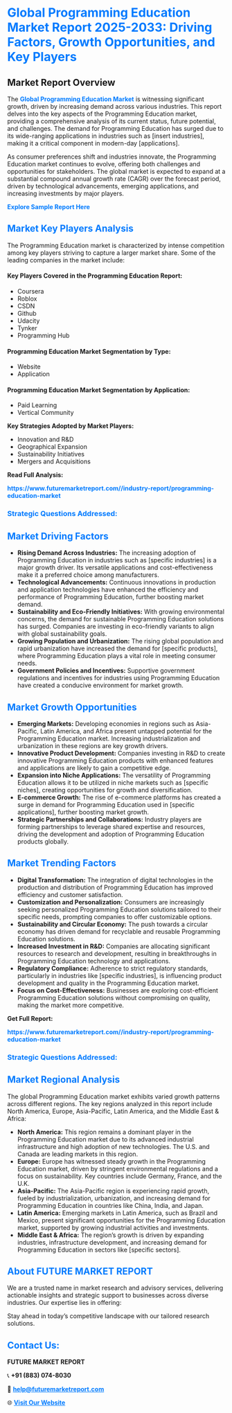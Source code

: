 <h1 style="color: #007BFF;">Global Programming Education Market Report 2025-2033: Driving Factors, Growth Opportunities, and Key Players</h1>

<section id="overview">
<h2>Market Report Overview</h2>
<p>The <a href="https://www.futuremarketreport.com//industry-report/programming-education-market" style="color: #007BFF; text-decoration: none;"><strong>Global Programming Education Market</strong></a> is witnessing significant growth, driven by increasing demand across various industries. This report delves into the key aspects of the Programming Education market, providing a comprehensive analysis of its current status, future potential, and challenges. The demand for Programming Education has surged due to its wide-ranging applications in industries such as [insert industries], making it a critical component in modern-day [applications].</p>
<p>As consumer preferences shift and industries innovate, the Programming Education market continues to evolve, offering both challenges and opportunities for stakeholders. The global market is expected to expand at a substantial compound annual growth rate (CAGR) over the forecast period, driven by technological advancements, emerging applications, and increasing investments by major players.</p>
</section>

<section id="overview">
<p><a href="https://www.futuremarketreport.com//request-sample/reportId=53365" style="color: #007BFF; text-decoration: none;"><strong>Explore Sample Report Here</strong></a></p>
</section>

<section id="key-players">
<h2 style="color: #007BFF;">Market Key Players Analysis</h2>
<p>The Programming Education market is characterized by intense competition among key players striving to capture a larger market share. Some of the leading companies in the market include:</p>
<h4>Key Players Covered in the Programming Education Report:</h4>
<ul><li>Coursera</li><li>Roblox</li><li>CSDN</li><li>Github</li><li>Udacity</li><li>Tynker</li><li>Programming Hub</li></ul>
<h4>Programming Education Market Segmentation by Type:</h4>
<ul><li>Website</li><li>Application</li></ul>

<h4>Programming Education Market Segmentation by Application:</h4>
<ul><li>Paid Learning</li><li>Vertical Community</li></ul>
<p><strong>Key Strategies Adopted by Market Players:</strong></p>
<ul>
<li>Innovation and R&D</li>
<li>Geographical Expansion</li>
<li>Sustainability Initiatives</li>
<li>Mergers and Acquisitions</li>
</ul>
</section>

<section>
<p><strong>Read Full Analysis: </strong></p><a href="https://www.futuremarketreport.com//industry-report/programming-education-market" style="color: #007BFF; text-decoration: none;"><strong>https://www.futuremarketreport.com//industry-report/programming-education-market</strong></a>
<h3 style="color: #007BFF;">Strategic Questions Addressed:</h3>
</section>

<section id="driving-factors">
<h2 style="color: #007BFF;">Market Driving Factors</h2>
<ul>
<li><strong>Rising Demand Across Industries:</strong> The increasing adoption of Programming Education in industries such as [specific industries] is a major growth driver. Its versatile applications and cost-effectiveness make it a preferred choice among manufacturers.</li>
<li><strong>Technological Advancements:</strong> Continuous innovations in production and application technologies have enhanced the efficiency and performance of Programming Education, further boosting market demand.</li>
<li><strong>Sustainability and Eco-Friendly Initiatives:</strong> With growing environmental concerns, the demand for sustainable Programming Education solutions has surged. Companies are investing in eco-friendly variants to align with global sustainability goals.</li>
<li><strong>Growing Population and Urbanization:</strong> The rising global population and rapid urbanization have increased the demand for [specific products], where Programming Education plays a vital role in meeting consumer needs.</li>
<li><strong>Government Policies and Incentives:</strong> Supportive government regulations and incentives for industries using Programming Education have created a conducive environment for market growth.</li>
</ul>
</section>

<section id="growth-opportunities">
<h2 style="color: #007BFF;">Market Growth Opportunities</h2>
<ul>
<li><strong>Emerging Markets:</strong> Developing economies in regions such as Asia-Pacific, Latin America, and Africa present untapped potential for the Programming Education market. Increasing industrialization and urbanization in these regions are key growth drivers.</li>
<li><strong>Innovative Product Development:</strong> Companies investing in R&D to create innovative Programming Education products with enhanced features and applications are likely to gain a competitive edge.</li>
<li><strong>Expansion into Niche Applications:</strong> The versatility of Programming Education allows it to be utilized in niche markets such as [specific niches], creating opportunities for growth and diversification.</li>
<li><strong>E-commerce Growth:</strong> The rise of e-commerce platforms has created a surge in demand for Programming Education used in [specific applications], further boosting market growth.</li>
<li><strong>Strategic Partnerships and Collaborations:</strong> Industry players are forming partnerships to leverage shared expertise and resources, driving the development and adoption of Programming Education products globally.</li>
</ul>
</section>

<section id="trending-factors">
<h2 style="color: #007BFF;">Market Trending Factors</h2>
<ul>
<li><strong>Digital Transformation:</strong> The integration of digital technologies in the production and distribution of Programming Education has improved efficiency and customer satisfaction.</li>
<li><strong>Customization and Personalization:</strong> Consumers are increasingly seeking personalized Programming Education solutions tailored to their specific needs, prompting companies to offer customizable options.</li>
<li><strong>Sustainability and Circular Economy:</strong> The push towards a circular economy has driven demand for recyclable and reusable Programming Education solutions.</li>
<li><strong>Increased Investment in R&D:</strong> Companies are allocating significant resources to research and development, resulting in breakthroughs in Programming Education technology and applications.</li>
<li><strong>Regulatory Compliance:</strong> Adherence to strict regulatory standards, particularly in industries like [specific industries], is influencing product development and quality in the Programming Education market.</li>
<li><strong>Focus on Cost-Effectiveness:</strong> Businesses are exploring cost-efficient Programming Education solutions without compromising on quality, making the market more competitive.</li>
</ul>
</section>

<section>
<p><strong>Get Full Report: </strong></p><a href="https://www.futuremarketreport.com//industry-report/programming-education-market" style="color: #007BFF; text-decoration: none;"><strong>https://www.futuremarketreport.com//industry-report/programming-education-market</strong></a>
<h3 style="color: #007BFF;">Strategic Questions Addressed:</h3>
</section>


<section id="regional-analysis">
<h2 style="color: #007BFF;">Market Regional Analysis</h2>
<p>The global Programming Education market exhibits varied growth patterns across different regions. The key regions analyzed in this report include North America, Europe, Asia-Pacific, Latin America, and the Middle East & Africa:</p>
<ul>
<li><strong>North America:</strong> This region remains a dominant player in the Programming Education market due to its advanced industrial infrastructure and high adoption of new technologies. The U.S. and Canada are leading markets in this region.</li>
<li><strong>Europe:</strong> Europe has witnessed steady growth in the Programming Education market, driven by stringent environmental regulations and a focus on sustainability. Key countries include Germany, France, and the U.K.</li>
<li><strong>Asia-Pacific:</strong> The Asia-Pacific region is experiencing rapid growth, fueled by industrialization, urbanization, and increasing demand for Programming Education in countries like China, India, and Japan.</li>
<li><strong>Latin America:</strong> Emerging markets in Latin America, such as Brazil and Mexico, present significant opportunities for the Programming Education market, supported by growing industrial activities and investments.</li>
<li><strong>Middle East & Africa:</strong> The region’s growth is driven by expanding industries, infrastructure development, and increasing demand for Programming Education in sectors like [specific sectors].</li>
</ul>
</section>

<footer>
<h2 style="color: #007BFF;">About FUTURE MARKET REPORT</h2>
<p>We are a trusted name in market research and advisory services, delivering actionable insights and strategic support to businesses across diverse industries. Our expertise lies in offering:</p>

<p>Stay ahead in today’s competitive landscape with our tailored research solutions.</p>

<h2 style="color: #007BFF;">Contact Us:</h2>
<p><strong>FUTURE MARKET REPORT</strong></p>
<p>📞 <strong>+91 (883) 074-8030</strong></p>
<p>📧 <strong><a href="mailto:help@futuremarketreport.com" style="color: #007BFF;">help@futuremarketreport.com</a></strong></p>
<p>🌐 <strong><a href="https://www.futuremarketreport.com/" style="color: #007BFF;">Visit Our Website</a></strong></p>
</footer>